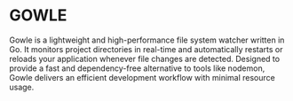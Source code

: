 # GOWLE

Gowle is a lightweight and high-performance file system watcher written in Go.
It monitors project directories in real-time and automatically restarts or reloads your application whenever file changes are detected.
Designed to provide a fast and dependency-free alternative to tools like nodemon, Gowle delivers an efficient development workflow with minimal resource usage.
